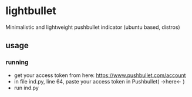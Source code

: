 # lightbullet
Minimalistic and lightweight pushbullet indicator (ubuntu based, distros)

## usage

### running

- get your access token from here: https://www.pushbullet.com/account
- in file ind.py, line 64, paste your access token in Pushbullet( ->here<- )
- run ind.py
